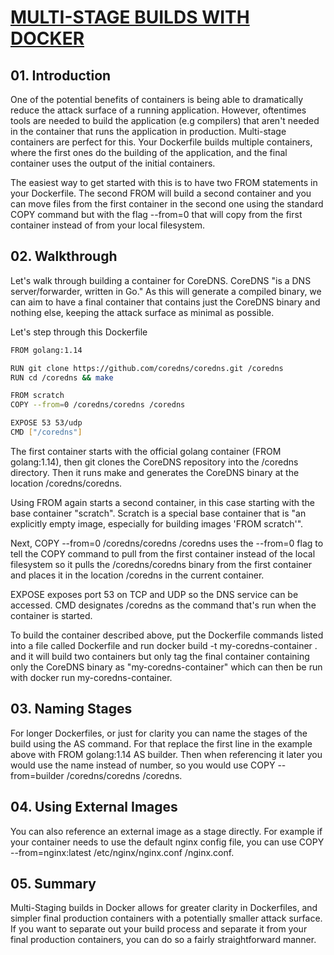 # [MULTI-STAGE BUILDS WITH DOCKER](https://duo.com/labs/tech-notes/multi-stage-builds-with-docker)

## 01. Introduction
One of the potential benefits of containers is being able to dramatically reduce the attack surface of a running application. However, oftentimes tools are needed to build the application (e.g compilers) that aren't needed in the container that runs the application in production. Multi-stage containers are perfect for this. Your Dockerfile builds multiple containers, where the first ones do the building of the application, and the final container uses the output of the initial containers.

The easiest way to get started with this is to have two FROM statements in your Dockerfile. The second FROM will build a second container and you can move files from the first container in the second one using the standard COPY command but with the flag --from=0 that will copy from the first container instead of from your local filesystem.

## 02. Walkthrough
Let's walk through building a container for CoreDNS. CoreDNS "is a DNS server/forwarder, written in Go." As this will generate a compiled binary, we can aim to have a final container that contains just the CoreDNS binary and nothing else, keeping the attack surface as minimal as possible.

Let's step through this Dockerfile

```bash
FROM golang:1.14

RUN git clone https://github.com/coredns/coredns.git /coredns
RUN cd /coredns && make

FROM scratch
COPY --from=0 /coredns/coredns /coredns

EXPOSE 53 53/udp
CMD ["/coredns"]
```
The first container starts with the official golang container (FROM golang:1.14), then git clones the CoreDNS repository into the /coredns directory. Then it runs make and generates the CoreDNS binary at the location /coredns/coredns.

Using FROM again starts a second container, in this case starting with the base container "scratch". Scratch is a special base container that is "an explicitly empty image, especially for building images 'FROM scratch'".

Next, COPY --from=0 /coredns/coredns /coredns uses the --from=0 flag to tell the COPY command to pull from the first container instead of the local filesystem so it pulls the /coredns/coredns binary from the first container and places it in the location /coredns in the current container.

EXPOSE exposes port 53 on TCP and UDP so the DNS service can be accessed. CMD designates /coredns as the command that's run when the container is started.

To build the container described above, put the Dockerfile commands listed into a file called Dockerfile and run docker build -t my-coredns-container . and it will build two containers but only tag the final container containing only the CoreDNS binary as "my-coredns-container" which can then be run with docker run my-coredns-container.

## 03. Naming Stages
For longer Dockerfiles, or just for clarity you can name the stages of the build using the AS command. For that replace the first line in the example above with FROM golang:1.14 AS builder. Then when referencing it later you would use the name instead of number, so you would use COPY --from=builder /coredns/coredns /coredns.

## 04. Using External Images
You can also reference an external image as a stage directly. For example if your container needs to use the default nginx config file, you can use COPY --from=nginx:latest /etc/nginx/nginx.conf /nginx.conf.

## 05. Summary
Multi-Staging builds in Docker allows for greater clarity in Dockerfiles, and simpler final production containers with a potentially smaller attack surface. If you want to separate out your build process and separate it from your final production containers, you can do so a fairly straightforward manner.

